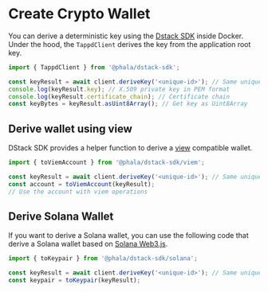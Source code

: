 
# Create Crypto Wallet

You can derive a deterministic key using the [Dstack SDK](https://www.npmjs.com/package/@phala/dstack-sdk?activeTab=readme) inside Docker. Under the hood, the `TappdClient` derives the key from the application root key.

```javascript
import { TappdClient } from '@phala/dstack-sdk';

const keyResult = await client.deriveKey('<unique-id>'); // Same unique-id will get same key
console.log(keyResult.key); // X.509 private key in PEM format
console.log(keyResult.certificate_chain); // Certificate chain
const keyBytes = keyResult.asUint8Array(); // Get key as Uint8Array
```

## Derive wallet using view

DStack SDK provides a helper function to derive a [view](https://viem.sh/) compatible wallet.

```javascript
import { toViemAccount } from '@phala/dstack-sdk/viem';

const keyResult = await client.deriveKey('<unique-id>'); // Same unique-id will get same key
const account = toViemAccount(keyResult);
// Use the account with viem operations
```

## Derive Solana Wallet

If you want to derive a Solana wallet, you can use the following code that derive a Solana wallet based on [Solana Web3.js](https://solana-labs.github.io/solana-web3.js/).

```javascript
import { toKeypair } from '@phala/dstack-sdk/solana';

const keyResult = await client.deriveKey('<unique-id>'); // Same unique-id will get same key
const keypair = toKeypair(keyResult);
```